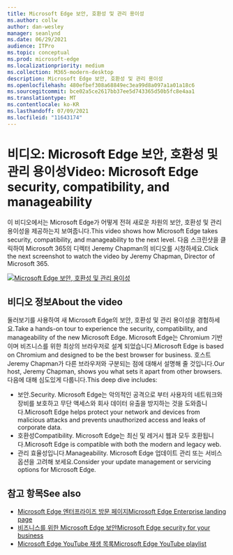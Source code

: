 ```yaml
---
title: Microsoft Edge 보안, 호환성 및 관리 용이성
ms.author: collw
author: dan-wesley
manager: seanlynd
ms.date: 06/29/2021
audience: ITPro
ms.topic: conceptual
ms.prod: microsoft-edge
ms.localizationpriority: medium
ms.collection: M365-modern-desktop
description: Microsoft Edge 보안, 호환성 및 관리 용이성
ms.openlocfilehash: 480efbef308a68849ec3ea99d8a097a1a01a18c6
ms.sourcegitcommit: bce02a5ce2617bb37ee5d743365d50b5fc8e4aa1
ms.translationtype: MT
ms.contentlocale: ko-KR
ms.lasthandoff: 07/09/2021
ms.locfileid: "11643174"
---
```

# <a name="video-microsoft-edge-security-compatibility-and-manageability"></a><span data-ttu-id="7033b-103">비디오: Microsoft Edge 보안, 호환성 및 관리 용이성</span><span class="sxs-lookup"><span data-stu-id="7033b-103">Video: Microsoft Edge security, compatibility, and manageability</span></span>

<span data-ttu-id="7033b-104">이 비디오에서는 Microsoft Edge가 어떻게 전혀 새로운 차원의 보안, 호환성 및 관리 용이성을 제공하는지 보여줍니다.</span><span class="sxs-lookup"><span data-stu-id="7033b-104">This video shows how Microsoft Edge takes security, compatibility, and manageability to the next level.</span></span> <span data-ttu-id="7033b-105">다음 스크린샷을 클릭하여 Microsoft 365의 디렉터 Jeremy Chapman의 비디오를 시청하세요.</span><span class="sxs-lookup"><span data-stu-id="7033b-105">Click the next screenshot to watch the video by Jeremy Chapman, Director of Microsoft 365.</span></span>

[![Microsoft Edge 보안, 호환성 및 관리 용이성](media/microsoft-edge-video-security-compatibility-manageability/0.png)](http://www.youtube.com/watch?v=uMmh_gNaM4I "Microsoft Edge security, compatibility, and manageability")

## <a name="about-the-video"></a><span data-ttu-id="7033b-107">비디오 정보</span><span class="sxs-lookup"><span data-stu-id="7033b-107">About the video</span></span>

<span data-ttu-id="7033b-108">둘러보기를 사용하여 새 Microsoft Edge의 보안, 호환성 및 관리 용이성을 경험하세요.</span><span class="sxs-lookup"><span data-stu-id="7033b-108">Take a hands-on tour to experience the security, compatibility, and manageability of the new Microsoft Edge.</span></span> <span data-ttu-id="7033b-109">Microsoft Edge는 Chromium 기반이며 비즈니스를 위한 최상의 브라우저로 설계 되었습니다.</span><span class="sxs-lookup"><span data-stu-id="7033b-109">Microsoft Edge is based on Chromium and designed to be the best browser for business.</span></span> <span data-ttu-id="7033b-110">호스트 Jeremy Chapman가 다른 브라우저와 구분되는 점에 대해서 설명해 줄 것입니다.</span><span class="sxs-lookup"><span data-stu-id="7033b-110">Our host, Jeremy Chapman, shows you what sets it apart from other browsers.</span></span> <span data-ttu-id="7033b-111">다음에 대해 심도있게 다룹니다.</span><span class="sxs-lookup"><span data-stu-id="7033b-111">This deep dive includes:</span></span>

- <span data-ttu-id="7033b-112">보안.</span><span class="sxs-lookup"><span data-stu-id="7033b-112">Security.</span></span> <span data-ttu-id="7033b-113">Microsoft Edge는 악의적인 공격으로 부터 사용자의 네트워크와 장비를 보호하고 무단 액세스와 회사 데이터 유출을 방지하는 것을 도와줍니다.</span><span class="sxs-lookup"><span data-stu-id="7033b-113">Microsoft Edge helps protect your network and devices from malicious attacks and prevents unauthorized access and leaks of corporate data.</span></span>
- <span data-ttu-id="7033b-114">호환성</span><span class="sxs-lookup"><span data-stu-id="7033b-114">Compatibility.</span></span> <span data-ttu-id="7033b-115">Microsoft Edge는 최신 및 레거시 웹과 모두 호환됩니다.</span><span class="sxs-lookup"><span data-stu-id="7033b-115">Microsoft Edge is compatible with both the modern and legacy web.</span></span>
- <span data-ttu-id="7033b-116">관리 효율성입니다.</span><span class="sxs-lookup"><span data-stu-id="7033b-116">Manageability.</span></span> <span data-ttu-id="7033b-117">Microsoft Edge 업데이트 관리 또는 서비스 옵션을 고려해 보세요.</span><span class="sxs-lookup"><span data-stu-id="7033b-117">Consider your update management or servicing options for Microsoft Edge.</span></span>

## <a name="see-also"></a><span data-ttu-id="7033b-118">참고 항목</span><span class="sxs-lookup"><span data-stu-id="7033b-118">See also</span></span>

- [<span data-ttu-id="7033b-119">Microsoft Edge 엔터프라이즈 방문 페이지</span><span class="sxs-lookup"><span data-stu-id="7033b-119">Microsoft Edge Enterprise landing page</span></span>](https://aka.ms/EdgeEnterprise)
- [<span data-ttu-id="7033b-120">비즈니스를 위한 Microsoft Edge 보안</span><span class="sxs-lookup"><span data-stu-id="7033b-120">Microsoft Edge security for your business</span></span>](ms-edge-security-for-business.md)
- [<span data-ttu-id="7033b-121">Microsoft Edge YouTube 재생 목록</span><span class="sxs-lookup"><span data-stu-id="7033b-121">Microsoft Edge YouTube playlist</span></span>](https://www.youtube.com/playlist?list=PLXtHYVsvn_b-uXh1tMeYpT-0iD8tD3tFy)